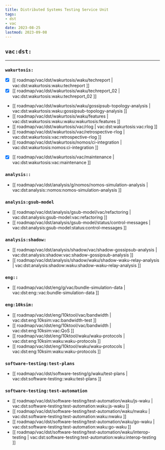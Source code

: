 ```yaml
---
title: Distributed Systems Testing Service Unit
tags:
- dst
- vac
date: 2023-08-25
lastmod: 2023-09-08
---
```


## `vac:dst:`
---

### `wakurtosis:`

* [x] [[ roadmap/vac/dst/wakurtosis/waku/techreport | vac:dst:wakurtosis:waku:techreport ]]
* [x] [[ roadmap/vac/dst/wakurtosis/waku/techreport_02 | vac:dst:wakurtosis:waku:techreport_02 ]]
* [[ roadmap/vac/dst/wakurtosis/waku/gossipsub-topology-analysis | vac:dst:wakurtosis:waku:gossipsub-topology-analysis ]]
* [[ roadmap/vac/dst/wakurtosis/waku/features | vac:dst:wakurtosis:waku:waku:wakurtosis:features ]]
* [[ roadmap/vac/dst/wakurtosis/vac/rlog | vac:dst:wakurtosis:vac:rlog ]]
* [[ roadmap/vac/dst/wakurtosis/vac/retrospective-rlog | vac:dst:wakurtosis:vac:retrospective-rlog ]]
* [[ roadmap/vac/dst/wakurtosis/nomos/ci-integration | vac:dst:wakurtosis:nomos:ci-integration ]]
* [x] [[ roadmap/vac/dst/wakurtosis/vac/maintenance | vac:dst:wakurtosis:vac:maintenance ]]

### `analysis::`

* [[ roadmap/vac/dst/analysis/g/nomos/nomos-simulation-analysis | vac:dst:analysis::nomos:nomos-simulation-analysis ]]

### `analysis:gsub-model`

* [[ roadmap/vac/dst/analysis/gsub-model/vac/refactoring | vac:dst:analysis:gsub-model:vac:refactoring ]]
* [[ roadmap/vac/dst/analysis/gsub-model/status/control-messages | vac:dst:analysis:gsub-model:status:control-messages ]]

### `analysis:shadow:`

* [[ roadmap/vac/dst/analysis/shadow/vac/shadow-gossipsub-analysis | vac:dst:analysis:shadow:vac:shadow-gossipsub-analysis ]]
* [[ roadmap/vac/dst/analysis/shadow/waku/shadow-waku-relay-analysis | vac:dst:analysis:shadow:waku:shadow-waku-relay-analysis ]]

### `eng::`

* [[ roadmap/vac/dst/eng/g/vac/bundle-simulation-data | vac:dst:eng::vac:bundle-simulation-data ]]

### `eng:10ksim:`

* [[ roadmap/vac/dst/eng/10ktool/vac/bandwidth | vac:dst:eng:10ksim:vac:bandwidth-test ]]
* [[ roadmap/vac/dst/eng/10ktool/vac/bandwidth | vac:dst:eng:10ksim:vac:QoS ]]
* [[ roadmap/vac/dst/eng/10ktool/waku/waku-protocols | vac:dst:eng:10ksim:waku:waku-protocols ]]
* [[ roadmap/vac/dst/eng/10ktool/waku/waku-protocols | vac:dst:eng:10ksim:waku:waku-protocols ]]


### `software-testing:test-plans`

* [[ roadmap/vac/dst/software-testing/g/waku/test-plans | vac:dst:software-testing::waku:test-plans ]]

### `software-testing:test-automation`

* [[ roadmap/vac/dst/software-testing/test-automation/waku/js-waku | vac:dst:software-testing:test-automation:waku:js-waku ]]
* [[ roadmap/vac/dst/software-testing/test-automation/waku/nwaku | vac:dst:software-testing:test-automation:waku:nwaku ]]
* [[ roadmap/vac/dst/software-testing/test-automation/waku/go-waku | vac:dst:software-testing:test-automation:waku:go-waku ]]
* [[ roadmap/vac/dst/software-testing/test-automation/waku/interop-testing | vac:dst:software-testing:test-automation:waku:interop-testing ]]

